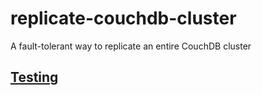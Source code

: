 # replicate-couchdb-cluster

A fault-tolerant way to replicate an entire CouchDB cluster


## [Testing](TESTING.md)
